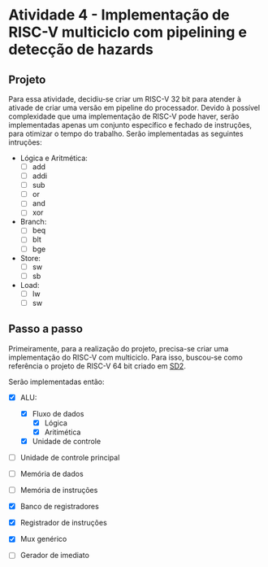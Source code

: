 # Atividade 4 - Implementação de RISC-V multiciclo com pipelining e detecção de hazards

## Projeto
Para essa atividade, decidiu-se criar um RISC-V 32 bit para atender à ativade de criar uma versão em pipeline do processador. Devido à possível complexidade que uma implementação de RISC-V pode haver, serão implementadas apenas um conjunto específico e fechado de instruções, para otimizar o tempo do trabalho.
Serão implementadas as seguintes intruções:

- Lógica e Aritmética:
  - [ ] add
  - [ ] addi
  - [ ] sub
  - [ ] or
  - [ ] and
  - [ ] xor
- Branch:
  - [ ] beq
  - [ ] blt
  - [ ] bge
- Store:
  - [ ] sw
  - [ ] sb
- Load:
  - [ ] lw
  - [ ] sw
 
## Passo a passo

Primeiramente, para a realização do projeto, precisa-se criar uma implementação do RISC-V com multiciclo. Para isso, buscou-se como referência o projeto de RISC-V 64 bit criado em [SD2](https://github.com/henriquegreg/PCS3225---Sistemas-Digitais-II-2023-/). 

Serão implementadas então:
  - [X] ALU:
    - [X] Fluxo de dados
      - [X] Lógica
      - [X] Aritimética
    - [X] Unidade de controle
  - [ ] Unidade de controle principal
  - [ ] Memória de dados
  - [ ] Memória de instruções
  - [X] Banco de registradores
  - [X] Registrador de instruções
  - [X] Mux genérico
  - [ ] Gerador de imediato
  
   